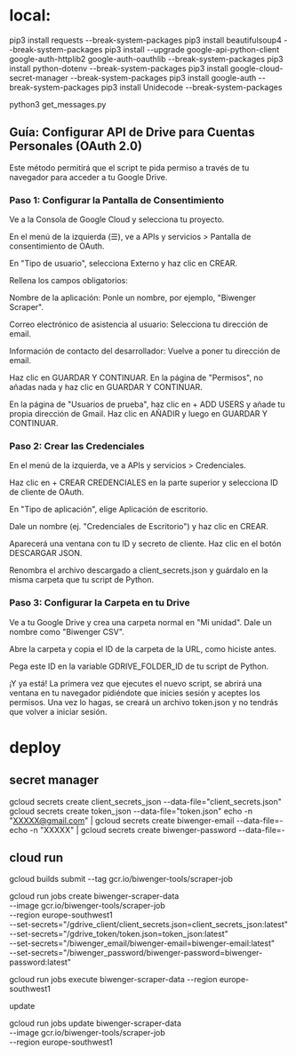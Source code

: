 # local:

pip3 install requests --break-system-packages
pip3 install beautifulsoup4 --break-system-packages
pip3 install --upgrade google-api-python-client google-auth-httplib2 google-auth-oauthlib --break-system-packages
pip3 install python-dotenv --break-system-packages
pip3 install google-cloud-secret-manager --break-system-packages
pip3 install google-auth --break-system-packages
pip3 install Unidecode --break-system-packages


python3 get_messages.py


## Guía: Configurar API de Drive para Cuentas Personales (OAuth 2.0)
Este método permitirá que el script te pida permiso a través de tu navegador para acceder a tu Google Drive.

### Paso 1: Configurar la Pantalla de Consentimiento
Ve a la Consola de Google Cloud y selecciona tu proyecto.

En el menú de la izquierda (☰), ve a APIs y servicios > Pantalla de consentimiento de OAuth.

En "Tipo de usuario", selecciona Externo y haz clic en CREAR.

Rellena los campos obligatorios:

Nombre de la aplicación: Ponle un nombre, por ejemplo, "Biwenger Scraper".

Correo electrónico de asistencia al usuario: Selecciona tu dirección de email.

Información de contacto del desarrollador: Vuelve a poner tu dirección de email.

Haz clic en GUARDAR Y CONTINUAR. En la página de "Permisos", no añadas nada y haz clic en GUARDAR Y CONTINUAR.

En la página de "Usuarios de prueba", haz clic en + ADD USERS y añade tu propia dirección de Gmail. Haz clic en AÑADIR y luego en GUARDAR Y CONTINUAR.

### Paso 2: Crear las Credenciales
En el menú de la izquierda, ve a APIs y servicios > Credenciales.

Haz clic en + CREAR CREDENCIALES en la parte superior y selecciona ID de cliente de OAuth.

En "Tipo de aplicación", elige Aplicación de escritorio.

Dale un nombre (ej. "Credenciales de Escritorio") y haz clic en CREAR.

Aparecerá una ventana con tu ID y secreto de cliente. Haz clic en el botón DESCARGAR JSON.

Renombra el archivo descargado a client_secrets.json y guárdalo en la misma carpeta que tu script de Python.

### Paso 3: Configurar la Carpeta en tu Drive
Ve a tu Google Drive y crea una carpeta normal en "Mi unidad". Dale un nombre como "Biwenger CSV".

Abre la carpeta y copia el ID de la carpeta de la URL, como hiciste antes.

Pega este ID en la variable GDRIVE_FOLDER_ID de tu script de Python.

¡Y ya está! La primera vez que ejecutes el nuevo script, se abrirá una ventana en tu navegador pidiéndote que inicies sesión y aceptes los permisos. Una vez lo hagas, se creará un archivo token.json y no tendrás que volver a iniciar sesión.



# deploy

## secret manager
gcloud secrets create client_secrets_json --data-file="client_secrets.json"
gcloud secrets create token_json --data-file="token.json"
echo -n "XXXXX@gmail.com" | gcloud secrets create biwenger-email --data-file=-
echo -n "XXXXX" | gcloud secrets create biwenger-password --data-file=-

## cloud run
gcloud builds submit --tag gcr.io/biwenger-tools/scraper-job


gcloud run jobs create biwenger-scraper-data \
  --image gcr.io/biwenger-tools/scraper-job \
  --region europe-southwest1 \
  --set-secrets="/gdrive_client/client_secrets.json=client_secrets_json:latest" \
  --set-secrets="/gdrive_token/token.json=token_json:latest" \
  --set-secrets="/biwenger_email/biwenger-email=biwenger-email:latest" \
  --set-secrets="/biwenger_password/biwenger-password=biwenger-password:latest"


  gcloud run jobs execute biwenger-scraper-data --region europe-southwest1


  update

  gcloud run jobs update biwenger-scraper-data \
  --image gcr.io/biwenger-tools/scraper-job \
  --region europe-southwest1